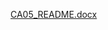 [CA05_README.docx](https://github.com/kpalaha/kNN_Movie_Recommender/files/15475928/CA05_README.docx)
